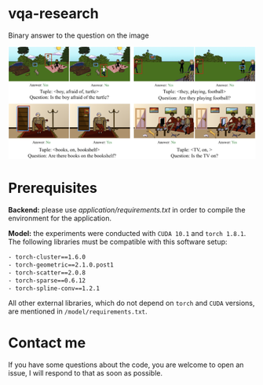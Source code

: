 # vqa-research
Binary answer to the question on the image

![image](qa_visual_logo.png)

# Prerequisites 

**Backend:** please use *application/requirements.txt* in order to compile the environment for the application. 

**Model:** the experiments were conducted with `CUDA 10.1` and `torch 1.8.1`. The following libraries must be compatible with this software setup:
```
- torch-cluster==1.6.0
- torch-geometric==2.1.0.post1
- torch-scatter==2.0.8
- torch-sparse==0.6.12
- torch-spline-conv==1.2.1
```
All other external libraries, which do not depend on `torch` and `CUDA` versions, are mentioned in `/model/requirements.txt`.

# Contact me

If you have some questions about the code, you are welcome to open an issue, I will respond to that as soon as possible.
